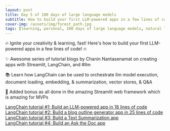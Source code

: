 ```yaml
---
layout: post
title: Day 5 of 100 days of large language models
subtitle: How to build your first LLM-powered apps in a few lines of code!
cover-img: /assets/img/forest_path.jpg
tags: [learning, personal, 100 days of large language models, natural language processing, machine learning, artificial intelligence]
---
```

🔥 Ignite your creativity & learning, fast! Here's how to build your first LLM-powered apps in a few lines of code! 🔥

✨ Awesome series of tutorial blogs by Chanin Nantasenamat on creating apps with Streamlit, LangChain, and #llm

📚 Learn how LangChain can be used to orchestrate llm model execution, document loading, embedding, & summarization, vector stores, & Q&A

🤩 Added bonus as all done in the amazing Streamlit web framework which is amazing for MVPs

[LangChain tutorial #1: Build an LLM-powered app in 18 lines of code](https://blog.streamlit.io/langchain-tutorial-1-build-an-llm-powered-app-in-18-lines-of-code/)\
[LangChain tutorial #2: Build a blog outline generator app in 25 lines of code](https://blog.streamlit.io/langchain-tutorial-2-build-a-blog-outline-generator-app-in-25-lines-of-code/)\
[LangChain tutorial #3: Build a Text Summarization app](https://blog.streamlit.io/langchain-tutorial-3-build-a-text-summarization-app/)\
[LangChain tutorial #4: Build an Ask the Doc app](https://blog.streamlit.io/langchain-tutorial-4-build-an-ask-the-doc-app/)